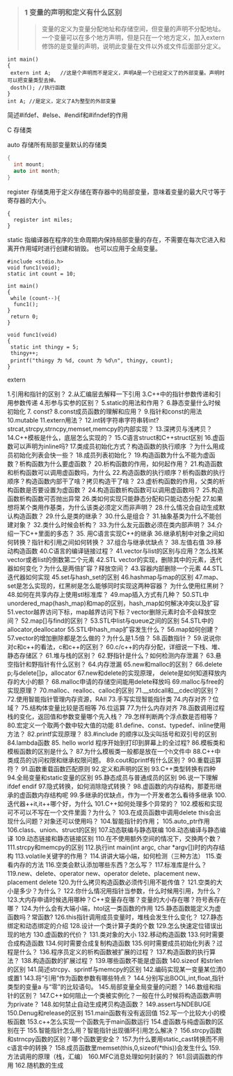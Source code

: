 >### 1 变量的声明和定义有什么区别
>>变量的定义为变量分配地址和存储空间，但变量的声明不分配地址。一个变量可以在多个地方声明，但是只在一个地方定义，加入extern修饰的是变量的声明，说明此变量在文件以外或文件后面部分定义。

```
int main() 
{
 extern int A;   //这是个声明而不是定义，声明A是一个已经定义了的外部变量。声明时可以把变量类型去掉。
 dosth(); //执行函数
}
int A; //是定义，定义了A为整型的外部变量
```
 简述#ifdef、#else、#endif和#ifndef的作用
 
 
C 存储类

auto 存储所有局部变量默认的存储类

```c
{
  int mount;
  auto int month;
}
```

register 存储类用于定义存储在寄存器中的局部变量，意味着变量的最大尺寸等于寄存器的大小。
```
{
  register int miles;
}
```

static 指编译器在程序的生命周期内保持局部变量的存在，不需要在每次它进入和离开作用域时进行创建和销毁。
也可以应用于全局变量。
```
#include <stdio.h>
void func1(void);
static int count = 10;

int main()
{
 while (count--){
  func1();
}
 return 0;
}

void func1(void)
{
 static int thingy = 5;
 thingy++;
 printf("thingy 为 %d, count 为 %d\n", thingy, count);
}
```

extern




1.引用和指针的区别？
2.从汇编层去解释一下引用
3.C++中的指针参数传递和引用参数传递
4.形参与实参的区别？
5.static的用法和作用？
6.静态变量什么时候初始化
7. const?
8.const成员函数的理解和应用？
9.指针和const的用法
10.mutable
11.extern用法？
12.int转字符串字符串转int?strcat,strcpy,strncpy,memset,memcpy的内部实现？
13.深拷贝与浅拷贝？
14.C++模板是什么，底层怎么实现的？
15.C语言struct和C++struct区别
16.虚函数可以声明为inline吗?
17.类成员初始化方式？构造函数的执行顺序 ？为什么用成员初始化列表会快一些？
18.成员列表初始化？
19.构造函数为什么不能为虚函数？析构函数为什么要虚函数？
20.析构函数的作用，如何起作用？
21.构造函数和析构函数可以调用虚函数吗，为什么
22.构造函数的执行顺序？析构函数的执行顺序？构造函数内部干了啥？拷贝构造干了啥？
23.虚析构函数的作用，父类的析构函数是否要设置为虚函数？
24.构造函数析构函数可以调用虚函数吗？
25.构造函数析构函数可否抛出异常
26.类如何实现只能静态分配和只能动态分配
27.如果想将某个类用作基类，为什么该类必须定义而非声明？
28.什么情况会自动生成默认构造函数？
29.什么是类的继承？
30.什么是组合？
31.抽象基类为什么不能创建对象？
32.类什么时候会析构？
33.为什么友元函数必须在类内部声明？
34.介绍一下C++里面的多态？
35. 用C语言实现C++的继承
36.继承机制中对象之间如何转换？指针和引用之间如何转换？
37.组合与继承优缺点？
38.左值右值
39.移动构造函数
40.C语言的编译链接过程？
41.vector与list的区别与应用？怎么找某vector或者list的倒数第二个元素
42.STL vector的实现，删除其中的元素，迭代器如何变化？为什么是两倍扩容？释放空间？
43.容器内部删除一个元素
44.STL迭代器如何实现
45.set与hash_set的区别
46.hashmap与map的区别
47.map、set是怎么实现的，红黑树是怎么能够同时实现这两种容器？ 为什么使用红黑树？
48.如何在共享内存上使用stl标准库？
49.map插入方式有几种？
50.STL中unordered_map(hash_map)和map的区别，hash_map如何解决冲突以及扩容
51.vector越界访问下标，map越界访问下标？vector删除元素时会不会释放空间？
52.map[]与find的区别？
53.STL中list与queue之间的区别
54.STL中的allocator,deallocator
55.STL中hash_map扩容发生什么？
56.map如何创建？
57.vector的增加删除都是怎么做的？为什么是1.5倍？
58.函数指针？
59.说说你对c和c++的看法，c和c++的区别？
60.c/c++的内存分配，详细说一下栈、堆、静态存储区？
61.堆与栈的区别？
62.野指针是什么？如何检测内存泄漏？
63.悬空指针和野指针有什么区别？
64.内存泄漏
65.new和malloc的区别？
66.delete p;与delete[]p，allocator
67.new和delete的实现原理， delete是如何知道释放内存的大小的额？
68.malloc申请的存储空间能用delete释放吗
69.malloc与free的实现原理？
70.malloc、realloc、calloc的区别
71.__stdcall和__cdecl的区别？
72.使用智能指针管理内存资源，RAII
73.手写实现智能指针类
74.内存对齐？位域？
75.结构体变量比较是否相等
76.位运算
77.为什么内存对齐
78.函数调用过程栈的变化，返回值和参数变量哪个先入栈？
79.怎样判断两个浮点数是否相等？
80.宏定义一个取两个数中较大值的功能
81.define、const、typedef、inline使用方法？
82.printf实现原理？
83.#include 的顺序以及尖叫括号和双引号的区别
84.lambda函数
85. hello world 程序开始到打印到屏幕上的全过程?
86.模板类和模板函数的区别是什么？
87.为什么模板类一般都是放在一个h文件中
88.C++中类成员的访问权限和继承权限问题。
89.cout和printf有什么区别？
90.重载运算符？
91.函数重载函数匹配原则
92.定义和声明的区别
93.C++类型转换有四种
94.全局变量和static变量的区别
95.静态成员与普通成员的区别
96.说一下理解 ifdef endif
97.隐式转换，如何消除隐式转换？
98.虚函数的内存结构，那菱形继承的虚函数内存结构呢
99.多继承的优缺点，作为一个开发者怎么看待多继承
100.迭代器++it,it++哪个好，为什么
101.C++如何处理多个异常的？
102.模板和实现可不可以不写在一个文件里面？为什么？
103.在成员函数中调用delete this会出现什么问题？对象还可以使用吗？
104.智能指针的作用；
105.auto_ptr作用
106.class、union、struct的区别
107.动态联编与静态联编
108.动态编译与静态编译
109.动态链接和静态链接区别
110.在不使用额外空间的情况下，交换两个数？
111.strcpy和memcpy的区别
112.执行int main(int argc, char *argv[])时的内存结构
113.volatile关键字的作用？
114.讲讲大端小端，如何检测（三种方法）
115.查看内存的方法
116.空类会默认添加哪些东西？怎么写？
117.标准库是什么？
119.new、delete、operator new、operator delete、placement new、placement delete
120.为什么拷贝构造函数必须传引用不能传值？
121.空类的大小是多少？为什么？
122.你什么情况用指针当参数，什么时候用引用，为什么？
123.大内存申请时候选用哪种？C++变量存在哪？变量的大小存在哪？符号表存在哪？
124.为什么会有大端小端，htol这一类函数的作用
125.静态函数能定义为虚函数吗？常函数?
126.this指针调用成员变量时，堆栈会发生什么变化？
127.静态绑定和动态绑定的介绍
128.设计一个类计算子类的个数
129.怎么快速定位错误出现的地方
130.虚函数的代价？
131.类对象的大小
132.移动构造函数
133.何时需要合成构造函数
134.何时需要合成复制构造函数
135.何时需要成员初始化列表？过程是什么？
136.程序员定义的析构函数被扩展的过程？
137.构造函数的执行算法？
138.构造函数的扩展过程？
139.哪些函数不能是虚函数
140.sizeof 和strlen 的区别
141.简述strcpy、sprintf与memcpy的区别
142.编码实现某一变量某位清0或置1
143.将“引用”作为函数参数有哪些特点？
144.分别写出BOOL,int,float,指针类型的变量a 与“零”的比较语句。
145.局部变量全局变量的问题？
146.数组和指针的区别？
147.C++如何阻止一个类被实例化？一般在什么时候将构造函数声明为private？
148.如何禁止自动生成拷贝构造函数？
149.assert与NDEBUGE
150.Denug和release的区别
151.main函数有没有返回值
152.写一个比较大小的模板函数
153.c++怎么实现一个函数先于main函数运行
154.虚函数与纯虚函数的区别在于
155.智能指针怎么用？智能指针出现循环引用怎么解决？
156.strcpy函数和strncpy函数的区别？哪个函数更安全？
157.为什么要用static_cast转换而不用c语言中的转换？
158.成员函数里memset(this,0,sizeof(*this))会发生什么
159.方法调用的原理（栈，汇编）
160.MFC消息处理如何封装的？
161.回调函数的作用
162.随机数的生成
